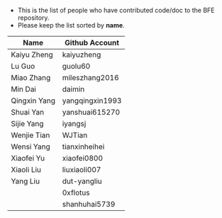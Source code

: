 * This is the list of people who have contributed code/doc to the BFE repository.
* Please keep the list sorted by **name**. 

| Name | Github Account |
| ---- | -------------- |
| Kaiyu Zheng | kaiyuzheng | 
| Lu Guo | guolu60 |
| Miao Zhang | mileszhang2016 |
| Min Dai | daimin |
| Qingxin Yang | yangqingxin1993 |
| Shuai Yan | yanshuai615270 |
| Sijie Yang | iyangsj |
| Wenjie Tian | WJTian |
| Wensi Yang | tianxinheihei | 
| Xiaofei Yu | xiaofei0800 |
| Xiaoli Liu | liuxiaoli007 |
| Yang Liu | dut-yangliu |
|          | 0xflotus |
|          | shanhuhai5739 |
